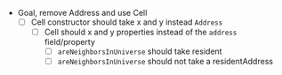 - Goal, remove Address and use Cell
  - [ ] Cell constructor should take x and y instead `Address`
    - [ ] Cell should x and y properties instead of the `address` field/property
      - [ ] `areNeighborsInUniverse` should take resident 
      - [ ] `areNeighborsInUniverse` should not take a residentAddress
